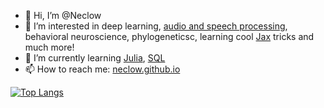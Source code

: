- 👋 Hi, I’m @Neclow
- 👀 I’m interested in deep learning, [audio and speech processing](https://doi.org/10.1109/ICASSP43922.2022.9747348), behavioral neuroscience, phylogeneticsc, learning cool [Jax](https://github.com/google/jax) tricks and much more!
- 🌱 I’m currently learning [Julia](http://www.julialang.org), [SQL](https://www.postgresql.org/)
- 📫 How to reach me: [neclow.github.io](https://neclow.github.io)

 <!-- ![Anurag's GitHub stats](https://github-readme-stats-git-masterrstaa-rickstaa.vercel.app/api?username=Neclow&count_private=true)" --->

[![Top Langs](https://github-readme-stats.vercel.app/api/top-langs/?username=Neclow&layout=compact&hide=m)](https://github.com/anuraghazra/github-readme-stats)

<!---
Neclow/Neclow is a ✨ special ✨ repository because its `README.md` (this file) appears on your GitHub profile.
You can click the Preview link to take a look at your changes.

